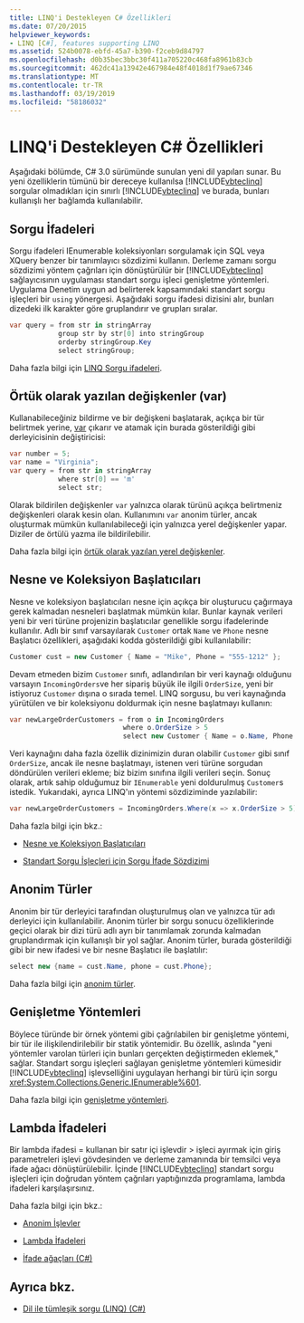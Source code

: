 ```yaml
---
title: LINQ'i Destekleyen C# Özellikleri
ms.date: 07/20/2015
helpviewer_keywords:
- LINQ [C#], features supporting LINQ
ms.assetid: 524b0078-ebfd-45a7-b390-f2ceb9d84797
ms.openlocfilehash: d0b35bec3bbc30f411a705220c468fa8961b83cb
ms.sourcegitcommit: 462dc41a13942e467984e48f4018d1f79ae67346
ms.translationtype: MT
ms.contentlocale: tr-TR
ms.lasthandoff: 03/19/2019
ms.locfileid: "58186032"
---
```

# <a name="c-features-that-support-linq"></a>LINQ'i Destekleyen C# Özellikleri

Aşağıdaki bölümde, C# 3.0 sürümünde sunulan yeni dil yapıları sunar. Bu yeni özelliklerin tümünü bir dereceye kullanılsa [!INCLUDE[vbteclinq](~/includes/vbteclinq-md.md)] sorgular olmadıkları için sınırlı [!INCLUDE[vbteclinq](~/includes/vbteclinq-md.md)] ve burada, bunları kullanışlı her bağlamda kullanılabilir.

## <a name="query-expressions"></a>Sorgu İfadeleri

Sorgu ifadeleri IEnumerable koleksiyonları sorgulamak için SQL veya XQuery benzer bir tanımlayıcı sözdizimi kullanın. Derleme zamanı sorgu sözdizimi yöntem çağrıları için dönüştürülür bir [!INCLUDE[vbteclinq](~/includes/vbteclinq-md.md)] sağlayıcısının uygulaması standart sorgu işleci genişletme yöntemleri. Uygulama Denetim uygun ad belirterek kapsamındaki standart sorgu işleçleri bir `using` yönergesi. Aşağıdaki sorgu ifadesi dizisini alır, bunları dizedeki ilk karakter göre gruplandırır ve grupları sıralar.

```csharp
var query = from str in stringArray
            group str by str[0] into stringGroup
            orderby stringGroup.Key
            select stringGroup;
```

Daha fazla bilgi için [LINQ Sorgu ifadeleri](../../../../csharp/programming-guide/linq-query-expressions/index.md).

## <a name="implicitly-typed-variables-var"></a>Örtük olarak yazılan değişkenler (var)

Kullanabileceğiniz bildirme ve bir değişkeni başlatarak, açıkça bir tür belirtmek yerine, [var](../../../../csharp/language-reference/keywords/var.md) çıkarır ve atamak için burada gösterildiği gibi derleyicisinin değiştiricisi:

```csharp
var number = 5;
var name = "Virginia";
var query = from str in stringArray
            where str[0] == 'm'
            select str;
```

Olarak bildirilen değişkenler `var` yalnızca olarak türünü açıkça belirtmeniz değişkenleri olarak kesin olan. Kullanımını `var` anonim türler, ancak oluşturmak mümkün kullanılabileceği için yalnızca yerel değişkenler yapar. Diziler de örtülü yazma ile bildirilebilir.

Daha fazla bilgi için [örtük olarak yazılan yerel değişkenler](../../../../csharp/programming-guide/classes-and-structs/implicitly-typed-local-variables.md).

## <a name="object-and-collection-initializers"></a>Nesne ve Koleksiyon Başlatıcıları

Nesne ve koleksiyon başlatıcıları nesne için açıkça bir oluşturucu çağırmaya gerek kalmadan nesneleri başlatmak mümkün kılar. Bunlar kaynak verileri yeni bir veri türüne projenizin başlatıcılar genellikle sorgu ifadelerinde kullanılır. Adlı bir sınıf varsayılarak `Customer` ortak `Name` ve `Phone` nesne Başlatıcı özellikleri, aşağıdaki kodda gösterildiği gibi kullanılabilir:

```csharp
Customer cust = new Customer { Name = "Mike", Phone = "555-1212" };
```

Devam etmeden bizim `Customer` sınıfı, adlandırılan bir veri kaynağı olduğunu varsayın `IncomingOrders`ve her sipariş büyük ile ilgili `OrderSize`, yeni bir istiyoruz `Customer` dışına o sırada temel. LINQ sorgusu, bu veri kaynağında yürütülen ve bir koleksiyonu doldurmak için nesne başlatmayı kullanın:

```csharp
var newLargeOrderCustomers = from o in IncomingOrders
                            where o.OrderSize > 5
                            select new Customer { Name = o.Name, Phone = o.Phone };
```

Veri kaynağını daha fazla özellik dizinimizin duran olabilir `Customer` gibi sınıf `OrderSize`, ancak ile nesne başlatmayı, istenen veri türüne sorgudan döndürülen verileri ekleme; biz bizim sınıfına ilgili verileri seçin. Sonuç olarak, artık sahip olduğumuz bir `IEnumerable` yeni doldurulmuş `Customer`s istedik. Yukarıdaki, ayrıca LINQ'ın yöntemi sözdiziminde yazılabilir:

```csharp
var newLargeOrderCustomers = IncomingOrders.Where(x => x.OrderSize > 5).Select(y => new Customer { Name = y.Name, Phone = y.Phone });
```

Daha fazla bilgi için bkz.:

- [Nesne ve Koleksiyon Başlatıcıları](../../../../csharp/programming-guide/classes-and-structs/object-and-collection-initializers.md)

- [Standart Sorgu İşleçleri için Sorgu İfade Sözdizimi](../../../../csharp/programming-guide/concepts/linq/query-expression-syntax-for-standard-query-operators.md)

## <a name="anonymous-types"></a>Anonim Türler

Anonim bir tür derleyici tarafından oluşturulmuş olan ve yalnızca tür adı derleyici için kullanılabilir. Anonim türler bir sorgu sonucu özelliklerinde geçici olarak bir dizi türü adlı ayrı bir tanımlamak zorunda kalmadan gruplandırmak için kullanışlı bir yol sağlar. Anonim türler, burada gösterildiği gibi bir new ifadesi ve bir nesne Başlatıcı ile başlatılır:

```csharp
select new {name = cust.Name, phone = cust.Phone};
```

Daha fazla bilgi için [anonim türler](../../../../csharp/programming-guide/classes-and-structs/anonymous-types.md).

## <a name="extension-methods"></a>Genişletme Yöntemleri

Böylece türünde bir örnek yöntemi gibi çağrılabilen bir genişletme yöntemi, bir tür ile ilişkilendirilebilir bir statik yöntemidir. Bu özellik, aslında "yeni yöntemler varolan türleri için bunları gerçekten değiştirmeden eklemek," sağlar. Standart sorgu işleçleri sağlayan genişletme yöntemleri kümesidir [!INCLUDE[vbteclinq](~/includes/vbteclinq-md.md)] işlevselliğini uygulayan herhangi bir türü için sorgu <xref:System.Collections.Generic.IEnumerable%601>.

Daha fazla bilgi için [genişletme yöntemleri](../../../../csharp/programming-guide/classes-and-structs/extension-methods.md).

## <a name="lambda-expressions"></a>Lambda İfadeleri

Bir lambda ifadesi = kullanan bir satır içi işlevdir > işleci ayırmak için giriş parametreleri işlevi gövdesinden ve derleme zamanında bir temsilci veya ifade ağacı dönüştürülebilir. İçinde [!INCLUDE[vbteclinq](~/includes/vbteclinq-md.md)] standart sorgu işleçleri için doğrudan yöntem çağrıları yaptığınızda programlama, lambda ifadeleri karşılaşırsınız.

Daha fazla bilgi için bkz.:

- [Anonim İşlevler](../../../../csharp/programming-guide/statements-expressions-operators/anonymous-functions.md)

- [Lambda İfadeleri](../../../../csharp/programming-guide/statements-expressions-operators/lambda-expressions.md)

- [İfade ağaçları (C#)](../../../../csharp/programming-guide/concepts/expression-trees/index.md)

## <a name="see-also"></a>Ayrıca bkz.

- [Dil ile tümleşik sorgu (LINQ) (C#)](../../../../csharp/programming-guide/concepts/linq/index.md)
